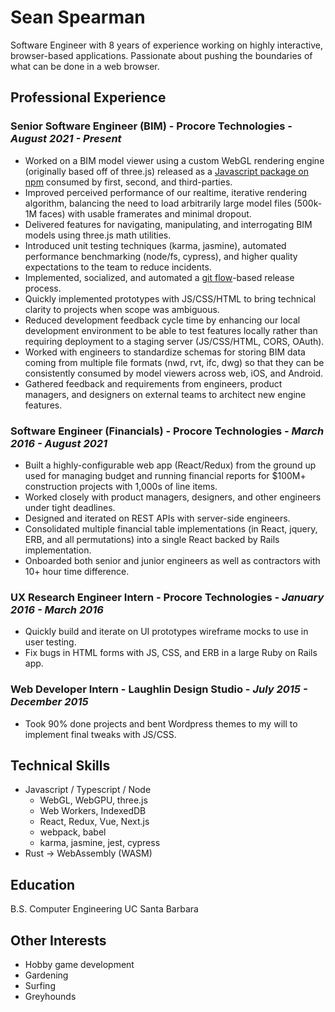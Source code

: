 # Sean Spearman

Software Engineer with 8 years of experience working on highly interactive, browser-based applications. Passionate about pushing the boundaries of what can be done in a web browser.

## Professional Experience

### Senior Software Engineer (BIM) - Procore Technologies - _August 2021 - Present_

- Worked on a BIM model viewer using a custom WebGL rendering engine (originally based off of three.js) released as a [Javascript package on npm](https://www.npmjs.com/package/@procore/bim-webviewer-sdk) consumed by first, second, and third-parties.
- Improved perceived performance of our realtime, iterative rendering algorithm, balancing the need to load arbitrarily large model files (500k-1M faces) with usable framerates and minimal dropout.
- Delivered features for navigating, manipulating, and interrogating BIM models using three.js math utilities.
- Introduced unit testing techniques (karma, jasmine), automated performance benchmarking (node/fs, cypress), and higher quality expectations to the team to reduce incidents.
- Implemented, socialized, and automated a [git flow](https://nvie.com/posts/a-successful-git-branching-model/)-based release process.
- Quickly implemented prototypes with JS/CSS/HTML to bring technical clarity to projects when scope was ambiguous.
- Reduced development feedback cycle time by enhancing our local development environment to be able to test features locally rather than requiring deployment to a staging server (JS/CSS/HTML, CORS, OAuth).
- Worked with engineers to standardize schemas for storing BIM data coming from multiple file formats (nwd, rvt, ifc, dwg) so that they can be consistently consumed by model viewers across web, iOS, and Android.
- Gathered feedback and requirements from engineers, product managers, and designers on external teams to architect new engine features.

### Software Engineer (Financials) - Procore Technologies - _March 2016 - August 2021_

- Built a highly-configurable web app (React/Redux) from the ground up used for managing budget and running financial reports for $100M+ construction projects with 1,000s of line items.
- Worked closely with product managers, designers, and other engineers under tight deadlines.
- Designed and iterated on REST APIs with server-side engineers.
- Consolidated multiple financial table implementations (in React, jquery, ERB, and all permutations) into a single React backed by Rails implementation.
- Onboarded both senior and junior engineers as well as contractors with 10+ hour time difference.

### UX Research Engineer Intern - Procore Technologies - _January 2016 - March 2016_

- Quickly build and iterate on UI prototypes wireframe mocks to use in user testing.
- Fix bugs in HTML forms with JS, CSS, and ERB in a large Ruby on Rails app.

### Web Developer Intern - Laughlin Design Studio - _July 2015 - December 2015_

- Took 90% done projects and bent Wordpress themes to my will to implement final tweaks with JS/CSS.

## Technical Skills

- Javascript / Typescript / Node
  - WebGL, WebGPU, three.js
  - Web Workers, IndexedDB
  - React, Redux, Vue, Next.js
  - webpack, babel
  - karma, jasmine, jest, cypress
- Rust -> WebAssembly (WASM)

## Education

B.S. Computer Engineering UC Santa Barbara

## Other Interests

- Hobby game development
- Gardening
- Surfing
- Greyhounds
